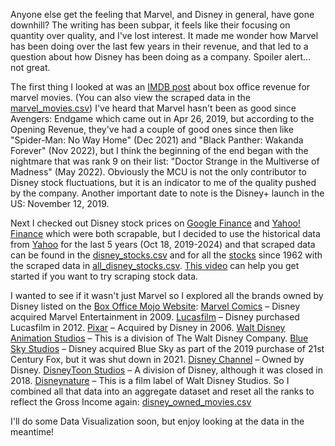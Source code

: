 Anyone else get the feeling that Marvel, and Disney in general, have gone downhill?
The writing has been subpar, it feels like their focusing on quantity over quality, and I've lost interest. It made me wonder how Marvel has been doing over the last few years in their revenue, and that led to a question about how Disney has been doing as a company. Spoiler alert... not great.

The first thing I looked at was an [IMDB post](https://www.boxofficemojo.com/brand/bn3732077058/) about box office revenue for marvel movies. (You can also view the scraped data in the [marvel_movies.csv](https://github.com/KimmyBeeW/marvel-movies-web-scraping/blob/main/marvel_movies.csv)) I've heard that Marvel hasn't been as good since Avengers: Endgame which came out in Apr 26, 2019, but according to the Opening Revenue, they've had a couple of good ones since then like "Spider-Man: No Way Home" (Dec 2021) and "Black Panther: Wakanda Forever" (Nov 2022), but I think the beginning of the end began with the nightmare that was rank 9 on their list: "Doctor Strange in the Multiverse of Madness" (May 2022). Obviously the MCU is not the only contributor to Disney stock fluctuations, but it is an indicator to me of the quality pushed by the company.
Another important date to note is the Disney+ launch in the US: November 12, 2019.

Next I checked out Disney stock prices on [Google Finance](https://www.google.com/finance/quote/DIS:NYSE?sa=X&ved=2ahUKEwjM1_narpiJAxU3EjQIHZL5BIwQ3ecFegQIQhAh&window=5Y) and [Yahoo! Finance](https://finance.yahoo.com/quote/DIS/) which were both scrapable, but I decided to use the historical data from [Yahoo](https://finance.yahoo.com/quote/DIS/history/?period1=1571423893&period2=1729276688) for the last 5 years (Oct 18, 2019-2024) and that scraped data can be found in the [disney_stocks.csv](https://github.com/KimmyBeeW/marvel-movies-web-scraping/blob/main/disney_stocks.csv) and for all the [stocks](https://finance.yahoo.com/quote/DIS/history/?period1=-252322200&period2=1729276688) since 1962 with the scraped data in [all_disney_stocks.csv](https://github.com/KimmyBeeW/marvel-movies-web-scraping/blob/main/all_disney_stocks.csv). [This video](https://youtu.be/7sFCOunKL_Y?si=ntvA0dtiJSIHrWOS) can help you get started if you want to try scraping stock data.

I wanted to see if it wasn't just Marvel so I explored all the brands owned by Disney listed on the [Box Office Mojo Website](https://www.boxofficemojo.com/brand/?ref_=bo_nb_gs_secondarytab):
    [Marvel Comics](https://www.boxofficemojo.com/brand/bn3732077058/) – Disney acquired Marvel Entertainment in 2009.
    [Lucasfilm](https://www.boxofficemojo.com/brand/bn4168284674/) – Disney purchased Lucasfilm in 2012.
    [Pixar](https://www.boxofficemojo.com/brand/bn3530750466/) – Acquired by Disney in 2006.
    [Walt Disney Animation Studios](https://www.boxofficemojo.com/brand/bn3295869442/) – This is a division of The Walt Disney Company.
    [Blue Sky Studios](https://www.boxofficemojo.com/brand/bn3430087170/) – Disney acquired Blue Sky as part of the 2019 purchase of 21st Century Fox, but it was shut down in 2021.
    [Disney Channel](https://www.boxofficemojo.com/brand/bn3446864386/) – Owned by Disney.
    [DisneyToon Studios](https://www.boxofficemojo.com/brand/bn4185061890/) – A division of Disney, although it was closed in 2018.
    [Disneynature](https://www.boxofficemojo.com/brand/bn3245537794/) – This is a film label of Walt Disney Studios.
So I combined all that data into an aggregate dataset and reset all the ranks to reflect the Gross Income again: [disney_owned_movies.csv](https://github.com/KimmyBeeW/marvel-movies-web-scraping/blob/main/disney_owned_movies.csv)

I'll do some Data Visualization soon, but enjoy looking at the data in the meantime!
